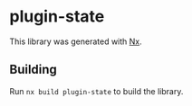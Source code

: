 # plugin-state

This library was generated with [Nx](https://nx.dev).

## Building

Run `nx build plugin-state` to build the library.
